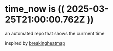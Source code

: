 # time_now is (( 2025-03-25T21:00:00.762Z ))

an automated repo that shows the currnent time

inspired by [breakingheatmap](https://github.com/breakingheatmap/breakingheatmap)